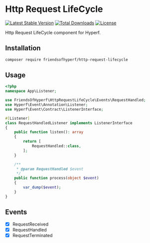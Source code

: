 # Http Request LifeCycle

[![Latest Stable Version](https://img.shields.io/packagist/v/friendsofhyperf/http-request-lifecycle)](https://packagist.org/packages/friendsofhyperf/http-request-lifecycle)
[![Total Downloads](https://img.shields.io/packagist/dt/friendsofhyperf/http-request-lifecycle)](https://packagist.org/packages/friendsofhyperf/http-request-lifecycle)
[![License](https://img.shields.io/packagist/l/friendsofhyperf/http-request-lifecycle)](https://github.com/friendsofhyperf/http-request-lifecycle)

Http Request LifeCycle component for Hyperf.

## Installation

```bash
composer require friendsofhyperf/http-request-lifecycle
```

## Usage

```php
<?php
namespace App\Listener;

use FriendsOfHyperf\HttpRequestLifeCycle\Events\RequestHandled;
use Hyperf\Event\Annotation\Listener;
use Hyperf\Event\Contract\ListenerInterface;

#[Listener]
class RequestHandledListener implements ListenerInterface
{
    public function listen(): array
    {
        return [
            RequestHandled::class,
        ];
    }

    /**
     * @param RequestHandled $event
     */
    public function process(object $event)
    {
        var_dump($event);
    }
}
```

## Events

- [x] RequestReceived
- [x] RequestHandled
- [x] RequestTerminated
